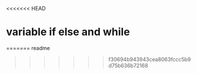 <<<<<<< HEAD
# variable if else and while
=======
readme
>>>>>>> f30694b943943cea8063fccc5b9d75b636b72168
